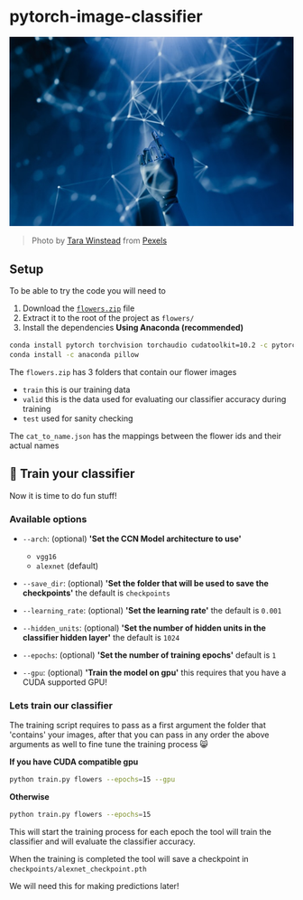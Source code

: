 ﻿# pytorch-image-classifier

<img src="./assets/pexels-tara-winstead-8386440.jpg">

> Photo by [Tara Winstead](https://www.pexels.com/@tara-winstead?utm_content=attributionCopyText&utm_medium=referral&utm_source=pexels) from [Pexels](https://www.pexels.com/photo/robot-pointing-on-a-wall-8386440/?utm_content=attributionCopyText&utm_medium=referral&utm_source=pexels)



## Setup

To be able to try the code you will need to

1. Download the [`flowers.zip`](https://www.mediafire.com/file/87yctfoff1sqi8n/flowers.zip/file) file
2. Extract it to the root of the project as `flowers/`
3. Install the dependencies
**Using Anaconda (recommended)**
```bash
conda install pytorch torchvision torchaudio cudatoolkit=10.2 -c pytorch
conda install -c anaconda pillow 
```

The `flowers.zip` has 3 folders that contain our flower images
- `train` this is our training data
- `valid` this is the data used for evaluating our classifier accuracy during training
- `test`  used for sanity checking 

The `cat_to_name.json` has the mappings between the flower ids and their actual names

## 📖 Train your classifier
Now it is time to do fun stuff!

### Available options

- `--arch`: (optional) **'Set the CCN Model architecture to use'**
    - `vgg16` 
    - `alexnet` (default)

- `--save_dir`: (optional) **'Set the folder that will be used to save the checkpoints'** the default is `checkpoints`
                       
- `--learning_rate`: (optional) **'Set the learning rate'**  the default is `0.001`

- `--hidden_units`: (optional) **'Set the number of hidden units in the classifier hidden layer'** the default is `1024`

- `--epochs`: (optional) **'Set the number of training epochs'** default is `1`

- `--gpu`: (optional) **'Train the model on gpu'** this requires that you have a CUDA supported GPU!

### Lets train our classifier

The training script requires to pass as a first argument the folder that 'contains' your images, after that you can pass in any order the above arguments as well to fine tune the training process 😸

**If you have CUDA compatible gpu**
```bash
python train.py flowers --epochs=15 --gpu
```

**Otherwise**
```bash
python train.py flowers --epochs=15
```

This will start the training process for each epoch the tool will train the classifier and will evaluate the classifier accuracy.

When the training is completed the tool will save a checkpoint in `checkpoints/alexnet_checkpoint.pth`

We will need this for making predictions later!